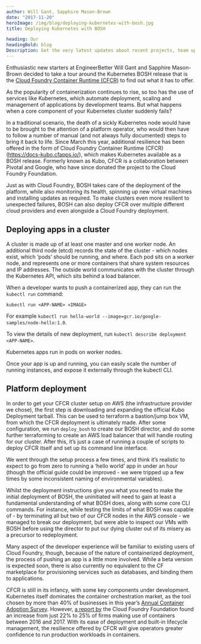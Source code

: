 ```yaml
---
author: Will Gant, Sapphire Mason-Brown
date: "2017-11-20"
heroImage: /img/blog/deploying-kubernetes-with-bosh.jpg
title: Deploying Kubernetes with BOSH

heading: Our
headingBold: blog
Description: Get the very latest updates about recent projects, team updates, thoughts and industry news from our team of EngineerBetter experts.
---
```


<section class="boxout">
<p>Enthusiastic new starters at EngineerBetter Will Gant and Sapphire Mason-Brown decided to take a tour around the Kubernetes BOSH release that is the <a href="https://docs-kubo.cfapps.io/">Cloud Foundry Container Runtime (CFCR)</a> to find out what it has to offer.</p>
</section>

As the popularity of containerization continues to rise, so too has the use of services like Kubernetes, which automate deployment, scaling and management of applications by development teams. But what happens when a core component of your Kubernetes cluster suddenly fails?

In a traditional scenario, the death of a sickly Kubernetes node would have to be brought to the attention of a platform operator, who would then have to follow a number of manual (and not always fully documented) steps to bring it back to life. Since March this year, additional resilience has been offered in the form of Cloud Foundry Container Runtime (CFCR)(https://docs-kubo.cfapps.io/), which makes Kubernetes available as a BOSH release. Formerly known as Kubo, CFCR is a collaboration between Pivotal and Google, who have since donated the project to the Cloud Foundry Foundation.

Just as with Cloud Foundry, BOSH takes care of the deployment of the platform, while also monitoring its health, spinning up new virtual machines and installing updates as required. To make clusters even more resilient to unexpected failures, BOSH can also deploy CFCR over multiple different cloud providers and even alongside a Cloud Foundry deployment.

## Deploying apps in a cluster

A cluster is made up of at least one master and one worker node. An additional third node (etcd) records the state of the cluster - which nodes exist, which ‘pods’ should be running, and where. Each pod sits on a worker node, and represents one or more containers that share system resources and IP addresses. The outside world communicates with the cluster through the  Kubernetes API, which sits behind a load balancer.

When a developer wants to push a containerized app, they can run the `kubectl run` command:

`kubectl run <APP-NAME> <IMAGE>`

For example `kubectl run hello-world --image=gcr.io/google-samples/node-hello:1.0`.

To view the details of new deployment, run `kubectl describe deployment <APP-NAME>`.

Kubernetes apps run in pods on worker nodes.

Once your app is up and running, you can easily scale the number of running instances, and expose it externally through the kubectl CLI.

## Platform deployment

In order to get your CFCR cluster setup on AWS (the infrastructure provider we chose), the first step is downloading and expanding the official Kubo Deployment tarball. This can be used to terraform a bastion/jump box VM, from which the CFCR deployment is ultimately made. After some configuration, we run `deploy_bosh` to create our BOSH director, and do some further terraforming to create an AWS load balancer that will handle routing for our cluster. After this, it’s just a case of running a couple of scripts to deploy CFCR itself and set up its command line interface.

We went through the setup process a few times, and think it’s realistic to expect to go from zero to running a ‘hello world’ app in under an hour (though the official guide could be improved - we were tripped up a few times by some inconsistent naming of environmental variables).

Whilst the deployment instructions give you what you need to make the initial deployment of BOSH, the uninitiated will need to gain at least a fundamental understanding of what BOSH does, along with some core CLI commands. For instance, while testing the limits of what BOSH was capable of - by terminating all but two of our CFCR nodes in the AWS console - we managed to break our deployment, but were able to inspect our VMs with BOSH before using the director to put our dying cluster out of its misery as a precursor to redeployment.

Many aspect of the developer experience will be familiar to existing users of Cloud Foundry, though, because of the nature of containerized deployment, the process of pushing an app is a little more involved. While a beta version is expected soon, there is also currently no equivalent to the CF marketplace for provisioning services such as databases, and binding them to applications.

CFCR is still in its infancy, with some key components under development. Kubernetes itself dominates the container orchestration market, as the tool chosen by more than 40% of businesses in this year’s [Annual Container Adoption Survey](https://portworx.com/wp-content/uploads/2017/04/Portworx_Annual_Container_Adoption_Survey_2017_Report.pdf). However, [a report by](https://cloudfoundry.org/container-report-2017/?utm_source=pr&utm_campaign=cr17&utm_content=cff) the Cloud Foundry Foundation found an increase from just 22% to 25% of firms making use of containers between 2016 and 2017. With its ease of deployment and built-in lifecycle management, the resilience offered by CFCR will give operators greater confidence to run production workloads in containers.
